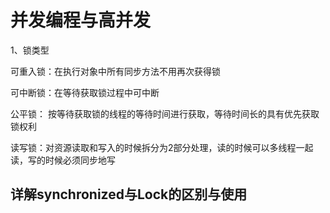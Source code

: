 # 并发编程与高并发

1、锁类型

可重入锁：在执行对象中所有同步方法不用再次获得锁

可中断锁：在等待获取锁过程中可中断

公平锁： 按等待获取锁的线程的等待时间进行获取，等待时间长的具有优先获取锁权利

读写锁：对资源读取和写入的时候拆分为2部分处理，读的时候可以多线程一起读，写的时候必须同步地写

## 详解synchronized与Lock的区别与使用

